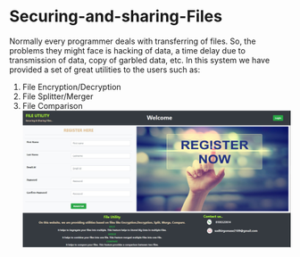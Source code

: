 # Securing-and-sharing-Files
Normally every programmer deals with transferring of files. So, the problems they might face is hacking of data, a time delay due to transmission of data, copy of garbled data, etc. In this system we have provided a set of great utilities to the users such as: 
1. File Encryption/Decryption 
2. File Splitter/Merger 
3. File Comparison
![ImgName](A.jpg)
